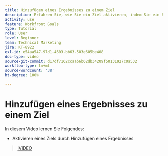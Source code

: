 ```yaml
---
title: Hinzufügen eines Ergebnisses zu einem Ziel
description: Erfahren Sie, wie Sie ein Ziel aktivieren, indem Sie ein Ergebnis in [!DNL Workfront Goals]hinzufügen.
activity: use
feature: Workfront Goals
type: Tutorial
role: User
level: Beginner
team: Technical Marketing
jira: KT-8922
exl-id: e54aa547-97d1-4603-bb63-503e605be408
doc-type: video
source-git-commit: d17df7162ccaab6b62db34209f50131927c0a532
workflow-type: tm+mt
source-wordcount: '38'
ht-degree: 100%

---
```


# Hinzufügen eines Ergebnisses zu einem Ziel

In diesem Video lernen Sie Folgendes:

* Aktivieren eines Ziels durch Hinzufügen eines Ergebnisses

>[!VIDEO](https://video.tv.adobe.com/v/335194/?quality=12&learn=on&enablevpops)

